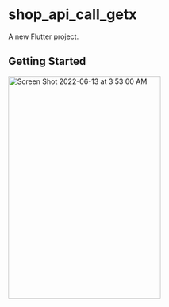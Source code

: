 # shop_api_call_getx

A new Flutter project.

## Getting Started

<img width="307" height="450" alt="Screen Shot 2022-06-13 at 3 53 00 AM" src="https://user-images.githubusercontent.com/12158468/173255201-24213a38-187d-4c0f-b55f-23cb56f6f022.png">

